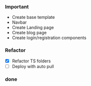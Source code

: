 ### Important

-   Create base template
-   Navbar
-   Create Landing page
-   Create blog page
-   Create login/registration components

### Refactor

-   [x] Refactor TS folders
-   [ ] Deploy with auto pull

### done
